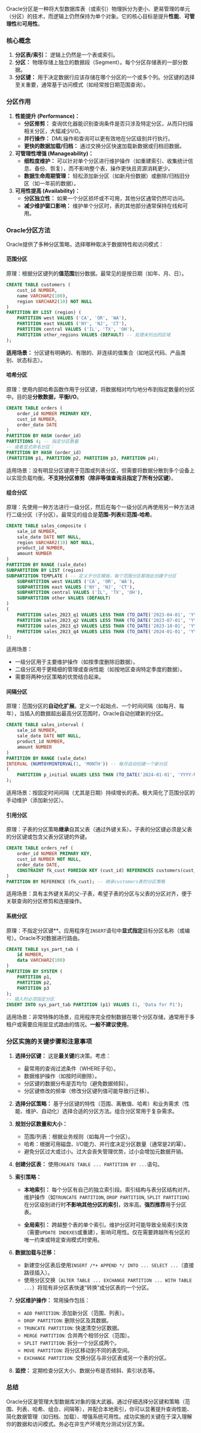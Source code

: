 
Oracle分区是一种将大型数据库表（或索引）物理拆分为更小、更易管理的单元（分区）的技术，而逻辑上仍然保持为单个对象。它的核心目标是提升**性能**、**可管理性**和**可用性**。

### 核心概念
1. **分区表/索引：** 逻辑上仍然是一个表或索引。
2. **分区：** 物理存储上独立的数据段（Segment）。每个分区存储表的一部分数据。
3. **分区键：** 用于决定数据行应该存储在哪个分区的一个或多个列。分区键的选择至关重要，通常基于访问模式（如经常按日期范围查询）。

### 分区作用

1. **性能提升 (Performance)：**
    - **分区修剪：** 查询优化器能识别查询条件是否只涉及特定分区，从而只扫描相关分区，大幅减少I/O。
    - **并行操作：** DML操作和查询可以更有效地在分区级别并行执行。
    - **更快的数据加载/归档：** 通过交换分区快速加载新数据或归档旧数据。
2. **可管理性增强 (Manageability)：**
    - **细粒度维护：** 可以针对单个分区进行维护操作（如重建索引、收集统计信息、备份、恢复），而不影响整个表，操作更快且资源消耗更少。
    - **数据生命周期管理：** 轻松添加新分区（如新月份数据）或删除/归档旧分区（如一年前的数据）。
3. **可用性提高 (Availability)：**
    - **分区独立性：** 如果一个分区损坏或不可用，其他分区通常仍然可访问。
    - **减少维护窗口影响：** 维护单个分区时，表的其他部分通常保持在线和可用。

### Oracle分区方法

Oracle提供了多种分区策略，选择哪种取决于数据特性和访问模式：

#### 范围分区

原理：根据分区键列的**值范围**划分数据。最常见的是按日期（如年、月、日）。

```sql
CREATE TABLE customers (
    cust_id NUMBER,
    name VARCHAR2(100),
    region VARCHAR2(10) NOT NULL
)
PARTITION BY LIST (region) (
    PARTITION west VALUES ('CA', 'OR', 'WA'),
    PARTITION east VALUES ('NY', 'NJ', 'CT'),
    PARTITION central VALUES ('IL', 'TX', 'OH'),
    PARTITION other_regions VALUES (DEFAULT) -- 处理未列出的区域
);
```
**适用场景：** 分区键有明确的、有限的、非连续的值集合（如地区代码、产品类别、状态标志）。

#### 哈希分区

原理：使用内部哈希函数作用于分区键，将数据相对均匀地分布到指定数量的分区中。目的是**分散数据，平衡I/O**。
```sql
CREATE TABLE orders (
    order_id NUMBER PRIMARY KEY,
    cust_id NUMBER,
    order_date DATE
)
PARTITION BY HASH (order_id)
PARTITIONS 4; -- 指定分区数量
-- 或者显式命名分区：
PARTITION BY HASH (order_id)
(PARTITION p1, PARTITION p2, PARTITION p3, PARTITION p4);
```
适用场景：没有明显分区键用于范围或列表分区，但需要将数据分散到多个设备上以实现负载均衡。**不支持分区修剪（除非等值查询且指定了所有分区键）**。

#### 组合分区

原理：先使用一种方法进行一级分区，然后在每个一级分区内再使用另一种方法进行二级分区（子分区）。最常见的组合是**范围-列表**和**范围-哈希**。
```sql
CREATE TABLE sales_composite (
    sale_id NUMBER,
    sale_date DATE NOT NULL,
    region VARCHAR2(10) NOT NULL,
    product_id NUMBER,
    amount NUMBER
)
PARTITION BY RANGE (sale_date)
SUBPARTITION BY LIST (region)
SUBPARTITION TEMPLATE ( -- 定义子分区模板，每个范围分区都按此创建子分区
    SUBPARTITION west VALUES ('CA', 'OR', 'WA'),
    SUBPARTITION east VALUES ('NY', 'NJ', 'CT'),
    SUBPARTITION central VALUES ('IL', 'TX', 'OH'),
    SUBPARTITION other VALUES (DEFAULT)
)
(
    PARTITION sales_2023_q1 VALUES LESS THAN (TO_DATE('2023-04-01', 'YYYY-MM-DD')),
    PARTITION sales_2023_q2 VALUES LESS THAN (TO_DATE('2023-07-01', 'YYYY-MM-DD')),
    PARTITION sales_2023_q3 VALUES LESS THAN (TO_DATE('2023-10-01', 'YYYY-MM-DD')),
    PARTITION sales_2023_q4 VALUES LESS THAN (TO_DATE('2024-01-01', 'YYYY-MM-DD'))
);
```

适用场景：
- 一级分区用于主要维护操作（如按季度删除旧数据）。
- 二级分区用于更精细的管理或查询性能（如按地区查询特定季度的数据）。
- 需要将两种分区策略的优势结合起来。

#### 间隔分区

原理：范围分区的**自动化扩展**。定义一个起始点、一个时间间隔（如每月、每年），当插入的数据超出最高分区范围时，Oracle自动创建新的分区。
```sql
CREATE TABLE sales_interval (
    sale_id NUMBER,
    sale_date DATE NOT NULL,
    product_id NUMBER,
    amount NUMBER
)
PARTITION BY RANGE (sale_date)
INTERVAL (NUMTOYMINTERVAL(1, 'MONTH')) -- 每月自动创建一个新分区
(
    PARTITION p_initial VALUES LESS THAN (TO_DATE('2024-01-01', 'YYYY-MM-DD'))
);
```

适用场景：按固定时间间隔（尤其是日期）持续增长的表。极大简化了范围分区的手动维护（添加新分区）。

#### 引用分区

原理：子表的分区策略**继承**自其父表（通过外键关系）。子表的分区键必须是父表的分区键或包含父表分区键的外键。

```sql
CREATE TABLE orders_ref (
    order_id NUMBER PRIMARY KEY,
    cust_id NUMBER NOT NULL,
    order_date DATE,
    CONSTRAINT fk_cust FOREIGN KEY (cust_id) REFERENCES customers(cust_id)
)
PARTITION BY REFERENCE (fk_cust); -- 继承customers表的分区策略
```

适用场景：具有主外键关系的父-子表，希望子表的分区与父表的分区对齐，便于关联查询的分区修剪和连接操作。

#### 系统分区

原理：不指定分区键**。应用程序在`INSERT`语句中**显式指定**目标分区名称（或编号）。Oracle不对数据进行路由。
```sql
CREATE TABLE sys_part_tab (
    id NUMBER,
    data VARCHAR2(100)
)
PARTITION BY SYSTEM (
    PARTITION p1,
    PARTITION p2,
    PARTITION p3
);
-- 插入时必须指定分区
INSERT INTO sys_part_tab PARTITION (p1) VALUES (1, 'Data for P1');
```

适用场景：非常特殊的场景，应用程序完全控制数据在哪个分区存储，通常用于多租户或需要应用层显式路由的情况。**一般不建议使用**。

### 分区实施的关键步骤和注意事项

1. **选择分区键：** 这是**最关键**的决策。考虑：
    - 最常用的查询过滤条件（WHERE子句）。
    - 数据维护操作（如按时间删除）。
    - 分区键的数据分布是否均匀（避免数据倾斜）。
    - 分区键修改的频率（修改分区键列值可能导致行迁移）。

2. **选择分区策略：** 基于分区键的特性（范围、离散值、哈希）和业务需求（性能、维护、自动化）选择合适的分区方法。组合分区常用于复杂需求。

3. **规划分区数量和大小：**
    - 范围/列表：根据业务规则（如每月一个分区）。
    - 哈希：根据可用磁盘、I/O能力、并行度决定分区数量（通常是2的幂）。
    - 避免分区过大或过小。过大会丧失管理优势，过小会增加元数据开销。

4. **创建分区表：** 使用`CREATE TABLE ... PARTITION BY ...`语句。

5. **索引策略：**
    - **本地索引：** 每个分区有自己的独立索引段。索引结构与表分区结构对齐。维护操作（如`TRUNCATE PARTITION`, `DROP PARTITION`, `SPLIT PARTITION`）在分区级别进行时**不影响其他分区的索引**，效率高。**强烈推荐**用于分区表。
        
    - **全局索引：** 跨越整个表的单个索引。维护分区时可能导致全局索引失效（需要`UPDATE INDEXES`或重建），影响可用性。仅在需要跨越所有分区的唯一约束或特定查询模式时使用。

6. **数据加载与迁移：**
    - 新建空分区表后使用`INSERT /*+ APPEND */ INTO ... SELECT ...`（直接路径插入）。
    - 使用分区交换（`ALTER TABLE ... EXCHANGE PARTITION ... WITH TABLE ...`）将现有非分区表快速“转换”成分区表的一个分区。

7. **分区维护操作：** 常用操作包括：
    - `ADD PARTITION`: 添加新分区（范围、列表）。
    - `DROP PARTITION`: 删除分区及其数据。
    - `TRUNCATE PARTITION`: 快速清空分区数据。
    - `MERGE PARTITION`: 合并两个相邻分区（范围）。
    - `SPLIT PARTITION`: 拆分一个分区成两个。
    - `MOVE PARTITION`: 将分区移动到不同的表空间。
    - `EXCHANGE PARTITION`: 交换分区与非分区表或另一个表的分区。

8. **监控：** 定期检查分区大小、数据分布是否倾斜、索引状态等。

### 总结

Oracle分区是管理大型数据库对象的强大武器。通过仔细选择分区键和策略（范围、列表、哈希、组合、间隔等），并配合本地索引，你可以显著提升查询性能、简化数据管理（如归档、加载）、增强系统可用性。成功实施的关键在于深入理解你的数据和访问模式。务必在非生产环境充分测试分区方案。